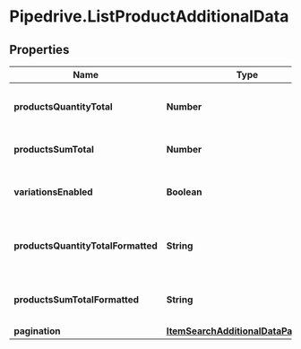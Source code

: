 # Pipedrive.ListProductAdditionalData

## Properties

Name | Type | Description | Notes
------------ | ------------- | ------------- | -------------
**productsQuantityTotal** | **Number** | Total quantity of the Products | [optional] 
**productsSumTotal** | **Number** | Total sum of the Products | [optional] 
**variationsEnabled** | **Boolean** | Is variations enabled or not | [optional] 
**productsQuantityTotalFormatted** | **String** | Total formatted quantity of the Products | [optional] 
**productsSumTotalFormatted** | **String** | Total formatted sum of the Products | [optional] 
**pagination** | [**ItemSearchAdditionalDataPagination**](ItemSearchAdditionalDataPagination.md) |  | [optional] 


